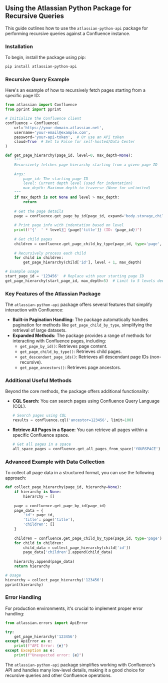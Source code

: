 ## Using the Atlassian Python Package for Recursive Queries

This guide outlines how to use the `atlassian-python-api` package for performing recursive queries against a Confluence instance.

### Installation

To begin, install the package using pip:

```bash
pip install atlassian-python-api
```

### Recursive Query Example

Here's an example of how to recursively fetch pages starting from a specific page ID:

```python
from atlassian import Confluence
from pprint import pprint

# Initialize the Confluence client
confluence = Confluence(
    url='https://your-domain.atlassian.net',
    username='your-email@example.com',
    password='your-api-token',  # Or use an API token
    cloud=True  # Set to False for self-hosted/Data Center
)

def get_page_hierarchy(page_id, level=0, max_depth=None):
    """
    Recursively fetches page hierarchy starting from a given page ID
    
    Args:
        page_id: The starting page ID
        level: Current depth level (used for indentation)
        max_depth: Maximum depth to traverse (None for unlimited)
    """
    if max_depth is not None and level > max_depth:
        return
    
    # Get the page details
    page = confluence.get_page_by_id(page_id, expand='body.storage,children.page')
    
    # Print page info with indentation based on level
    print(f"{'  ' * level}📄 {page['title']} (ID: {page_id})")
    
    # Get child pages
    children = confluence.get_page_child_by_type(page_id, type='page', start=0, limit=50)
    
    # Recursively process each child
    for child in children:
        get_page_hierarchy(child['id'], level + 1, max_depth)

# Example usage
start_page_id = '123456'  # Replace with your starting page ID
get_page_hierarchy(start_page_id, max_depth=5)  # Limit to 5 levels deep
```

### Key Features of the Atlassian Package

The `atlassian-python-api` package offers several features that simplify interaction with Confluence:

*   **Built-in Pagination Handling:** The package automatically handles pagination for methods like `get_page_child_by_type`, simplifying the retrieval of large datasets.
*   **Expanded Methods:** The package provides a range of methods for interacting with Confluence pages, including:
    *   `get_page_by_id()`: Retrieves page content.
    *   `get_page_child_by_type()`: Retrieves child pages.
    *   `get_descendant_page_ids()`: Retrieves all descendant page IDs (non-recursive).
    *   `get_page_ancestors()`: Retrieves page ancestors.

### Additional Useful Methods

Beyond the core methods, the package offers additional functionality:

*   **CQL Search:** You can search pages using Confluence Query Language (CQL).
    ```python
    # Search pages using CQL
    results = confluence.cql('ancestor=123456', limit=100)
    ```
*   **Retrieve All Pages in a Space:**  You can retrieve all pages within a specific Confluence space.
    ```python
    # Get all pages in a space
    all_space_pages = confluence.get_all_pages_from_space('YOURSPACE')
    ```

### Advanced Example with Data Collection

To collect all page data in a structured format, you can use the following approach:

```python
def collect_page_hierarchy(page_id, hierarchy=None):
    if hierarchy is None:
        hierarchy = []
    
    page = confluence.get_page_by_id(page_id)
    page_data = {
        'id': page_id,
        'title': page['title'],
        'children': []
    }
    
    children = confluence.get_page_child_by_type(page_id, type='page')
    for child in children:
        child_data = collect_page_hierarchy(child['id'])
        page_data['children'].append(child_data)
    
    hierarchy.append(page_data)
    return hierarchy

# Usage
hierarchy = collect_page_hierarchy('123456')
pprint(hierarchy)
```

### Error Handling

For production environments, it's crucial to implement proper error handling:

```python
from atlassian.errors import ApiError

try:
    get_page_hierarchy('123456')
except ApiError as e:
    print(f"API Error: {e}")
except Exception as e:
    print(f"Unexpected error: {e}")
```

The `atlassian-python-api` package simplifies working with Confluence's API and handles many low-level details, making it a good choice for recursive queries and other Confluence operations.